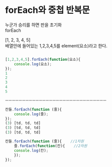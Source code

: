 # forEach와 중첩 반복문

 누군가 승리를 하면 판을 초기화  
forEach



\[1, 2, 3, 4, 5\]  
배열안에 들어있는 1,2,3,4,5를 element\(요소\)라고 한다.

```javascript

[1,2,3,4,5].forEach(function(요소){
    console.log(요소);
});
1
2
3
4
5

ㅡㅡㅡㅡㅡㅡㅡㅡㅡㅡㅡㅡㅡㅡㅡㅡㅡㅡㅡㅡㅡㅡㅡㅡㅡㅡㅡㅡㅡㅡ

칸들.forEach(function (줄){
    console.log(줄);
});
(3) [td, td, td]
(3) [td, td, td]
(3) [td, td, td]

칸들.forEach(function (줄){    //1차원
    줄.forEach(function(칸){    //2차원
    console.log(칸);
    });
});
```



